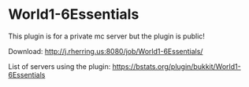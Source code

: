 # World1-6Essentials
This plugin is for a private mc server but the plugin is public!

Download: http://j.rherring.us:8080/job/World1-6Essentials/

List of servers using the plugin: https://bstats.org/plugin/bukkit/World1-6Essentials
